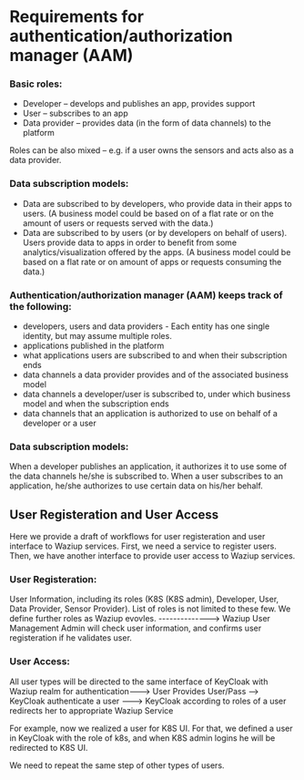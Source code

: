 # Requirements for authentication/authorization manager (AAM)

### Basic roles: 
- Developer – develops and publishes an app, provides support
- User – subscribes to an app
- Data provider – provides data (in the form of data channels) to the platform 

Roles can be also mixed – e.g. if a user owns the sensors and acts also as a data provider.

### Data subscription models:
-	Data are subscribed to by developers, who provide data in their apps to users.
(A business model could be based on of a flat rate or on the amount of users or requests served with the data.)
-	Data are subscribed to by users (or by developers on behalf of users). Users provide data to apps in order to benefit from some analytics/visualization offered by the apps.
(A business model could be based on a flat rate or on amount of apps or requests consuming the data.)

### Authentication/authorization manager (AAM) keeps track of the following:
-	developers, users and data providers - Each entity has one single identity, but may assume multiple roles.
-	applications published in the platform
-	what applications users are subscribed to and when their subscription ends
-	data channels a data provider provides and of the associated business model
-	data channels a developer/user is subscribed to, under which business model and when the subscription ends
-	data channels that an application is authorized to use on behalf of a developer or a user

### Data subscription models:

When a developer publishes an application, it authorizes it to use some of the data channels he/she is subscribed to.
When a user subscribes to an application, he/she authorizes to use certain data on his/her behalf.

## User Registeration and User Access

Here we provide a draft of workflows for user registeration and user interface to Waziup services. First, we need a service to register users. Then, we have another interface to provide user access to Waziup services.

### User Registeration:

User Information, including its roles (K8S (K8S admin), Developer, User, Data Provider, Sensor Provider). List of roles is not limited to these few. We define further roles as Waziup evovles. --------------> Waziup User Management Admin will check user information, and confirms user registeration if he validates user.


### User Access:

All user types will be directed to the same interface of KeyCloak with Waziup realm for authentication---> User Provides User/Pass --> KeyCloak authenticate a user ---> KeyCloak according to roles of a user redirects her to appropriate Waziup Service

For example, now we realized a user for K8S UI. For that, we defined a user in KeyCloak with the role of k8s, and when K8S admin logins he will be redirected to K8S UI.

We need to repeat the same step of other types of users.
